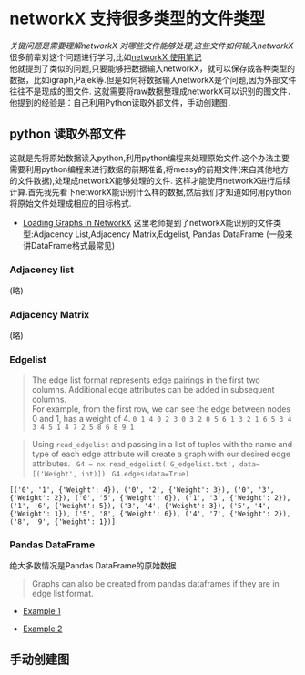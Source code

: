# networkX 支持很多类型的文件类型
*关键问题是需要理解networkX 对哪些文件能够处理,这些文件如何输入networkX*
很多前辈对这个问题进行学习,比如[networkX 使用笔记](http://sparkandshine.net/networkx-use-notes-read-external-file-convert-to-other-formats/)  
他就提到了类似的问题,只要能够把数据输入networkX，就可以保存成各种类型的数据，比如igraph,Pajek等.但是如何将数据输入networkX是个问题,因为外部文件往往不是现成的图文件.
这就需要将raw数据整理成networkX可以识别的图文件．他提到的经验是：自己利用Python读取外部文件，手动创建图．
  ## python 读取外部文件
 这就是先将原始数据读入python,利用python编程来处理原始文件.这个办法主要需要利用python编程来进行数据的前期准备,将messy的前期文件(来自其他地方的文件数据),处理成networkX能够处理的文件.
 这样才能使用networkX进行后续计算.首先我先看下networkX能识别什么样的数据,然后我们才知道如何用python将原始文件处理成相应的目标格式.
   - [Loading Graphs in NetworkX](https://github.com/Jialin72/Applied-Social-Network-Analysis-in-Python-University-of-Michigan/blob/master/Module%201/Lecture%20Practice/Loading%20Graphs%20in%20NetworkX/Loading%2BGraphs%2Bin%2BNetworkX.md)
   这里老师提到了networkX能识别的文件类型:Adjacency List,Adjacency Matrix,Edgelist, Pandas DataFrame (一般来讲DataFrame格式最常见)
   ### Adjacency list  
   (略) 
   
   ### Adjacency Matrix   
   (略)
   
   ### Edgelist   
   >The edge list format represents edge pairings in the first two columns. Additional edge attributes can be added in subsequent columns.  
   > For example, from the first row, we can see the edge between nodes 0 and 1, has a weight of 4.
      `0 1 4
      0 2 3
      0 3 2
      0 5 6
      1 3 2
      1 6 5
      3 4 3
      4 5 1
      4 7 2
      5 8 6
      8 9 1`  
      
   >Using   `read_edgelist` and passing in a list of tuples with the name and type of each edge attribute will create a graph with our desired edge attributes.
   `  G4 = nx.read_edgelist('G_edgelist.txt', data=[('Weight', int)]) `
    ` G4.edges(data=True)`
     
 `[('0', '1', {'Weight': 4}),
 ('0', '2', {'Weight': 3}),
 ('0', '3', {'Weight': 2}),
 ('0', '5', {'Weight': 6}),
 ('1', '3', {'Weight': 2}),
 ('1', '6', {'Weight': 5}),
 ('3', '4', {'Weight': 3}),
 ('5', '4', {'Weight': 1}),
 ('5', '8', {'Weight': 6}),
 ('4', '7', {'Weight': 2}),
 ('8', '9', {'Weight': 1})]  `
   
   ### Pandas DataFrame  
   绝大多数情况是Pandas DataFrame的原始数据.
   >Graphs can also be created from pandas dataframes if they are in edge list format.
   >
   
   
   - [Example 1](https://github.com/Jialin72/Applied-Social-Network-Analysis-in-Python-University-of-Michigan/blob/master/Module%201/Lecture%20Practice/Loading%20Graphs%20in%20NetworkX/Loading%2BGraphs%2Bin%2BNetworkX.md) 
  
   - [Example 2](http://sparkandshine.net/networkx-use-notes-read-external-file-convert-to-other-formats/)
 
 
  
  ## 手动创建图
  





